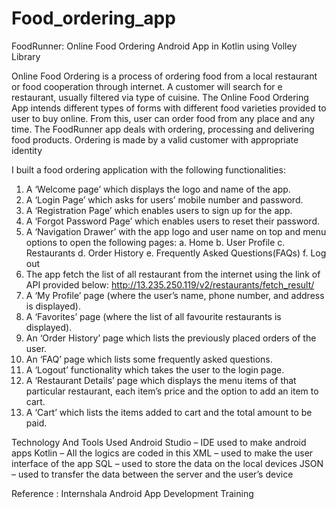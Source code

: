 # Food_ordering_app 
FoodRunner: Online Food Ordering Android App in Kotlin using Volley Library

Online Food Ordering is a process of ordering food from a local restaurant or food cooperation through internet. A customer will search for e restaurant, usually filtered via type of cuisine.
The Online Food Ordering App intends different types of forms with different food varieties provided to user to buy online. 
From this, user can order food from any place and any time.
The FoodRunner app deals with ordering, processing and delivering food products. Ordering is made by a valid customer with appropriate identity

I built a food ordering application with the following functionalities:

1. A ‘Welcome page’ which displays the logo and name of the app.
2. A ‘Login Page’ which asks for users’ mobile number and password.
3. A ‘Registration Page’ which enables users to sign up for the app.
4. A ‘Forgot Password Page’ which enables users to reset their password.
5. A ‘Navigation Drawer’ with the app logo and user name on top and menu options to open the following pages:
      a. Home
      b. User Profile
      c. Restaurants
      d. Order History
      e. Frequently Asked Questions(FAQs)
      f. Log out
6. The app fetch the list of all restaurant from the internet using the link of API provided below:
    <http://13.235.250.119/v2/restaurants/fetch_result/>
7. A ‘My Profile’ page (where the user’s name, phone number, and address is displayed).
8. A ‘Favorites’ page (where the list of all favourite restaurants is displayed).
9. An ‘Order History’ page which lists the previously placed orders of the user.
10. An ‘FAQ’ page which lists some frequently asked questions.
11. A ‘Logout’ functionality which takes the user to the login page.
12. A ‘Restaurant Details’ page which displays the menu items of that particular restaurant, each item’s price and the option to add an item to cart.
13. A ‘Cart’ which lists the items added to cart and the total amount to be paid.

Technology And Tools Used
      Android Studio – IDE used to make android apps
      Kotlin – All the logics are coded in this
      XML – used to make the user interface of the app
      SQL – used to store the data on the local devices
      JSON – used to transfer the data between the server and the user’s device
      
      
Reference : Internshala Android App Development Training
